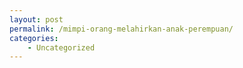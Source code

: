 ```yaml
---
layout: post
permalink: /mimpi-orang-melahirkan-anak-perempuan/
categories:
    - Uncategorized
---
```


